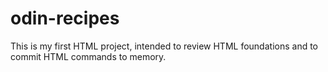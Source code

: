 # odin-recipes

This is my first HTML project, intended to review HTML foundations and to commit HTML commands to memory.
